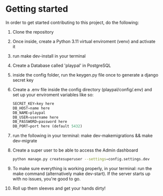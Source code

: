 # Getting started

In order to get started contributing to this project, do the following:

1. Clone the repository
2. Once inside, create a Python 3.11 virtual enviroment (venv) and activate it
3. run make dev-install in your terminal
4. Create a Database called 'playpal' in PostgreSQL
5. inside the config folder, run the keygen.py file once to generate a django secret key
6. Create a .env file inside the config directory (playpal/config/.env) and set up your enviroment variables like so:

    ```Python
    SECRET_KEY=key here
    DB_HOST=name here
    DB_NAME=playpal
    DB_USER=username here
    DB_PASSWORD=password here
    DB_PORT=port here (default 5432)
    ```

7. run the following in your terminal: make dev-makemigrations && make dev-migrate

8. Create a super user to be able to access the Admin dashboard

    ```bash
    python manage.py createsuperuser --settings=config.settings.dev
    ```

9. To make sure everything is working properly, in your terminal: run the make command (alternatively make dev-start). If the server starts up with no issues, you're good to go.

10. Roll up them sleeves and get your hands dirty!
